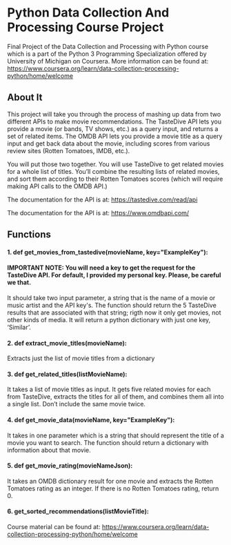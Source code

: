 # Python Data Collection And Processing Course Project

Final Project of the Data Collection and Processing with Python course which is a part of the Python 3 Programming Specialization offered by University of Michigan on Coursera. More information can be found at: https://www.coursera.org/learn/data-collection-processing-python/home/welcome

## About It
This project will take you through the process of mashing up data from two different APIs to make movie recommendations. The TasteDive API lets you provide a movie (or bands, TV shows, etc.) as a query input, and returns a set of related items. The OMDB API lets you provide a movie title as a query input and get back data about the movie, including scores from various review sites (Rotten Tomatoes, IMDB, etc.).

You will put those two together. You will use TasteDive to get related movies for a whole list of titles. You’ll combine the resulting lists of related movies, and sort them according to their Rotten Tomatoes scores (which will require making API calls to the OMDB API.)

The documentation for the API is at: https://tastedive.com/read/api

The documentation for the API is at: https://www.omdbapi.com/

## Functions
#### 1. def get_movies_from_tastedive(movieName, key="ExampleKey"):
#### IMPORTANT NOTE: You will need a key to get the request for the TasteDive API. For default, I provided my personal key. Please, be careful we that.
It should take two input parameter, a string that is the name of a movie or music artist and the API key's. The function should return the 5 TasteDive results that are associated with that string; rigth now it only get movies, not other kinds of media. It will return a python dictionary with just one key, ‘Similar’.
#### 2. def extract_movie_titles(movieName):
Extracts just the list of movie titles from a dictionary
#### 3. def get_related_titles(listMovieName):
It takes a list of movie titles as input. It gets five related movies for each from TasteDive, extracts the titles for all of them, and combines them all into a single list. Don’t include the same movie twice.
#### 4. def get_movie_data(movieName, key="ExampleKey"):
It takes in one parameter which is a string that should represent the title of a movie you want to search. The function should return a dictionary with information about that movie.
#### 5. def get_movie_rating(movieNameJson):
 It takes an OMDB dictionary result for one movie and extracts the Rotten Tomatoes rating as an integer. If there is no Rotten Tomatoes rating, return 0.
#### 6. get_sorted_recommendations(listMovieTitle):

Course material can be found at: https://www.coursera.org/learn/data-collection-processing-python/home/welcome
